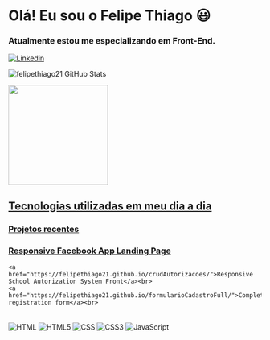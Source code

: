 # Olá! Eu sou o Felipe Thiago 😃
### Atualmente estou me especializando em Front-End.

[![Linkedin](https://img.shields.io/badge/LinkedIn-0077B5?style=for-the-badge&logo=linkedin&logoColor=white)](https://www.linkedin.com/in/felipe-thiago-c-c-oliveira-2b62981a0/)

![felipethiago21 GitHub Stats](https://github-readme-stats.vercel.app/api?username=felipethiago21&show_icons=true&theme=dracula)

<a href="https://github.com/felipethiago21">
  <img height="198em" src="https://github-readme-stats.vercel.app/api/top-langs/?username=felipethiago21&layout=compact&langs_count=7&theme=dracula"/>


## Tecnologias utilizadas em meu dia a dia
### Projetos recentes
### <a href="https://felipethiago21.github.io/FacebookAppLandingPage/">Responsive Facebook App Landing Page</a><br>
    <a href="https://felipethiago21.github.io/crudAutorizacoes/">Responsive School Autorization System Front</a><br>
    <a href="https://felipethiago21.github.io/formularioCadastroFull/">Complete registration form</a><br>

<div style="display: inline_block"><br/>
  <img align="center" alt="HTML" src="https://img.shields.io/badge/HTML-239120?style=for-the-badge&logo=html5&logoColor=white"/>
  <img align="center" alt="HTML5" src="https://img.shields.io/badge/HTML5-E34F26?style=for-the-badge&logo=html5&logoColor=white"/>
  <img align="center" alt="CSS" src="https://img.shields.io/badge/CSS-239120?&style=for-the-badge&logo=css3&logoColor=white"/>
  <img align="center" alt="CSS3" src="https://img.shields.io/badge/CSS3-1572B6?style=for-the-badge&logo=css3&logoColor=white"/>
  <img align="center" alt="JavaScript" src="https://img.shields.io/badge/JavaScript-F7DF1E?style=for-the-badge&logo=javascript&logoColor=black"/>
</div>
  
